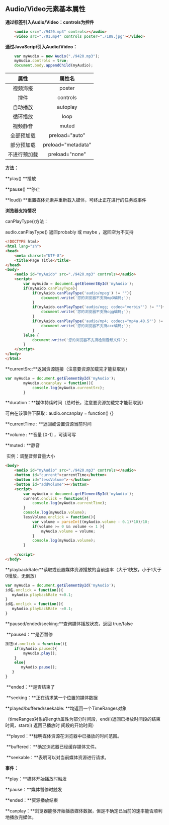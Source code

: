 ## Audio/Video元素基本属性



**通过标签引入Audio/Video：controls为控件**

```html
    <audio src="./9420.mp3" controls></audio>
    <video src="./01.mp4" controls poster="./188.jpg"></video>

```

**通过JavaScript引入Audio/Video：**

```javascript
    var myAudio = new Audio("./9420.mp3");
    myAudio.controls = true;
    document.body.appendChild(myAudio);

```



|     属性     |       属性名       |
| :----------: | :----------------: |
|   视频海报   |       poster       |
|     控件     |      controls      |
|   自动播放   |      autoplay      |
|   循环播放   |        loop        |
|   视频静音   |       muted        |
|  全部预加载  |   preload="auto"   |
|  部分预加载  | preload="metadata" |
| 不进行预加载 |   preload="none"   |

**方法：**

**play() **播放

**pause() **停止

**loud() **重置媒体元素并重新载入媒体，可终止正在进行的任务或事件



**浏览器支持情况**

canPlayType()方法：

audio.canPlayType()  返回probably 或 maybe ，返回空为不支持

```html
<!DOCTYPE html>
<html lang="zh">
<head>
    <meta charset="UTF-8">
    <title>Page Title</title>
</head>
<body>
    <audio id="myAuido" src="./9420.mp3" controls></audio>
    <script>
        var myAuido = document.getElementById('myAudio');
        if(myAuido.canPlayType){
            if(myAuido.canPlayType('audio/mpeg') != ""){
                document.write('您的浏览器不支持mp3编码;');
            }
            if(myAuido.canPlayType('audio/ogg; codec="vorbis"') != ""){
                document.write('您的浏览器不支持ogg编码;');
            }
            if(myAuido.canPlayType('audio/mp4; codecs="mp4a.40.5"') != ""){
                document.write('您的浏览器不支持acc编码;');
            }    
        }else {
            document.write('您的浏览器不支持检测音频文件');
        }
    </script>
</body>
</html>

```



**currentSrc:**返回资源链接（注意要资源加载完才能获取到）

```javascript
var myAudio = document.getElementById('myAudio');
        myAudio.oncanplay = function(){
            console.log(myAudio.currentSrc);
        }

```



**duration：**媒体持续时间（总时长，注意要资源加载完才能获取到）

可由在该事件下获取 : audio.oncanplay = function() {}

**currentTime : **返回或设置资源当前时间

**volume : **音量 [0-1] ，可读可写

**muted : **静音 

​	实例：调整音频音量大小

```html
<body>
    <audio id="myAudio" src="./9420.mp3" controls></audio>
    <button id="current">currentTime</button>
    <button id="lessVolume">-</button>
    <button id="addVolume">+</button>
    <script>
        var myAudio = document.getElementById('myAudio');
        current.onclick = function(){
            console.log(myAudio.currentTime);
        }
        console.log(myAudio.volume);
        lessVolume.onclick = function(){
            var volume = parseInt((myAudio.volume - 0.1)*10)/10;
            if(volume >= 0 && volume <= 1 ){
                myAudio.volume = volume;
            }
            console.log(myAudio.volume);
        }
        
    </script>
</body>

```



**playbackRate:**读取或设置媒体资源播放的当前速率（大于1快放，小于1大于0慢放，无倒放）

```javascript
var myAudio = document.getElementById('myAudio');
id名.onclick = function(){
   myAudio.playbackRate +=0.1;
}
id名.onclick = function(){
   myAudio.playbackRate -=0.1;
}

```

**paused/ended/seeking:**查询媒体播放状态，返回 true/false

​	**paused：**是否暂停

```javascript
按钮id.onclick = function(){
    if(myAudio.paused){
    	myAudio.play();
    }
    else{
       myAudio.pause();
   }
}
```

​	**ended：**是否结束了

​	**seeking：**正在请求某一个位置的媒体数据

**played/buffered/seekable: **均返回一个TimeRanges对象

​	（timeRanges对象的length属性为部分时间段，end(i)返回已播放时间段的结束时间，start(i) 返回已播放时		间段的开始时间）

​	**played：**标明媒体资源在浏览器中已播放的时间范围。

​	**buffered：**确定浏览器已经缓存媒体文件。

​	**seekable：**表明可以对当前媒体资源进行请求。

**事件：**

**play：**媒体开始播放时触发

**pause：**媒体暂停时触发

**ended：**资源播放结束

**canplay：**浏览器能够开始播放媒体数据，但是不确定已当前的速率能否顺利地播放完媒体。

